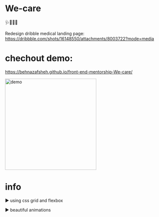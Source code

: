# We-care

🩺💉🦠💊

Redesign dribble medical landing page: 
https://dribbble.com/shots/16148550/attachments/8003722?mode=media


# chechout demo:
https://behnazafsheh.github.io/front-end-mentorship-We-care/


<img width= "300" alt= "demo" src="https://user-images.githubusercontent.com/19150633/173232115-7d1c33d5-5f83-455a-bb26-42cc5f772ac2.jpg">

# info
▶️ using css grid and flexbox

▶️ beautiful animations
